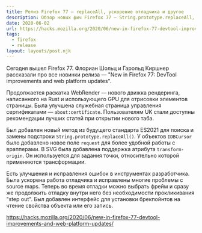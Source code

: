 ```yaml
---
title: Релиз Firefox 77 — replaceAll, ускорение отладчика и другое
description: Обзор новых фич Firefox 77 — String.prototype.replaceAll, svg transform-origin, улучшение инструментов разработчика
date: 2020-06-02
url: https://hacks.mozilla.org/2020/06/new-in-firefox-77-devtool-improvements-and-web-platform-updates/
tags:
  - firefox
  - release
layout: layouts/post.njk
---
```

Сегодня вышел Firefox 77. Флориан Шольц и Гарольд Киршнер рассказали про все новинки релиза — "New in Firefox 77: DevTool improvements and web platform updates".

Продолжается раскатка WebRender — нового движка рендеринга, написанного на Rust и использующего GPU для отрисовки элементов страницы. Была улучшена служебная страница управления сертификатами — `about:certificate`. Пользователям UK стали доступны рекомендации лучших статей при открытии нового таба.

Был добавлен новый метод из будущего стандарта ES2021 для поиска и замены подстроки `String.prototype.replaceAll()`. У объектов `IDBCursor` было добавлено новое поле `request` для более удобной работы с врапперами. В SVG была добавлена поддержка атрибута `transform-origin`. Он используется для задания точки, относительно которой применяются трансформации.

Есть улучшения и исправления ошибок в инструментах разработчика. Была ускорена работа отладчика и исправлены многие проблемы с source maps. Теперь во время отладки можно выбрать фрейм и сразу же продолжить отладку внутри него без необходимости прокликивания "step out". Был добавлен интерфейс для установки брекпойнтов на чтение свойства объекта или его запись.

https://hacks.mozilla.org/2020/06/new-in-firefox-77-devtool-improvements-and-web-platform-updates/
